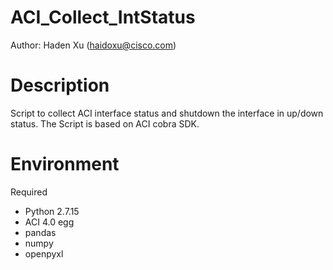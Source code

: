 # ACI_Collect_IntStatus
Author: Haden Xu (haidoxu@cisco.com)

# Description
Script to collect ACI interface status and shutdown the interface in up/down status.
The Script is based on ACI cobra SDK.

# Environment 
Required
* Python 2.7.15
* ACI 4.0 egg
* pandas
* numpy
* openpyxl
